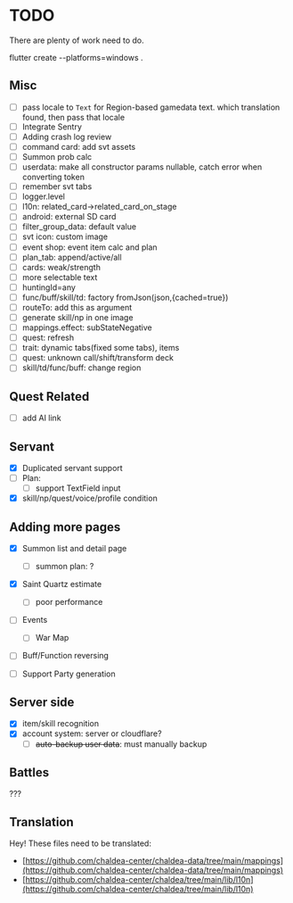 # TODO

There are plenty of work need to do.

flutter create --platforms=windows .

## Misc

- [ ] pass locale to `Text` for Region-based gamedata text.
      which translation found, then pass that locale
- [ ] Integrate Sentry
- [ ] Adding crash log review
- [ ] command card: add svt assets
- [ ] Summon prob calc
- [ ] userdata: make all constructor params nullable, catch error when converting token 
- [ ] remember svt tabs
- [ ] logger.level
- [ ] l10n: related_card->related_card_on_stage
- [ ] android: external SD card
- [ ] filter_group_data: default value
- [ ] svt icon: custom image
- [ ] event shop: event item calc and plan
- [ ] plan_tab: append/active/all
- [ ] cards: weak/strength
- [ ] more selectable text
- [ ] huntingId=any
- [ ] func/buff/skill/td: factory fromJson(json,{cached=true})
- [ ] routeTo: add this as argument
- [ ] generate skill/np in one image
- [ ] mappings.effect: subStateNegative
- [ ] quest: refresh
- [ ] trait: dynamic tabs(fixed some tabs), items
- [ ] quest: unknown call/shift/transform deck
- [ ] skill/td/func/buff: change region

## Quest Related

- [ ] add AI link

## Servant

- [x] Duplicated servant support
- [ ] Plan:
  - [ ] support TextField input
- [x] skill/np/quest/voice/profile condition

## Adding more pages

- [x] Summon list and detail page
  - [ ] summon plan: ?
- [x] Saint Quartz estimate
  - [ ] poor performance
- [ ] Events
  - [ ] War Map
- [ ] Buff/Function reversing
- [ ] Support Party generation


## Server side

- [x] item/skill recognition
- [x] account system: server or cloudflare?
  - [ ] ~~auto-backup user data~~: must manually backup

## Battles

???

## Translation

Hey! These files need to be translated:

- [https://github.com/chaldea-center/chaldea-data/tree/main/mappings](https://github.com/chaldea-center/chaldea-data/tree/main/mappings)
- [https://github.com/chaldea-center/chaldea/tree/main/lib/l10n](https://github.com/chaldea-center/chaldea/tree/main/lib/l10n)
